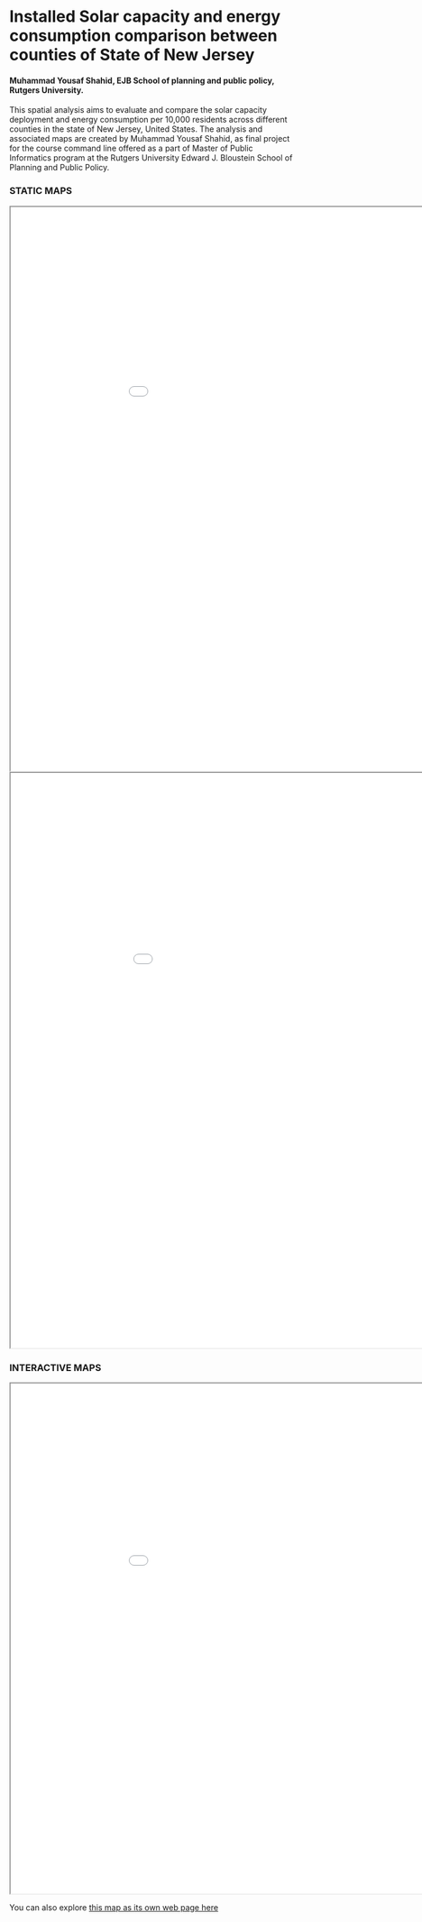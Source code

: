 # Installed Solar capacity and energy consumption comparison between counties of State of New Jersey<br/>
#### Muhammad Yousaf Shahid, EJB School of planning and public policy, Rutgers University.

This spatial analysis aims to evaluate and compare the solar capacity deployment and energy consumption per 10,000 residents across different counties in the state of New Jersey, United States.
The analysis and associated maps are created by Muhammad Yousaf Shahid, as final project for the course command line offered as a part of Master of Public Informatics program at the Rutgers University Edward J. Bloustein School of Planning and Public Policy.

### STATIC MAPS

<iframe src="SOLAR_EC.png" width = "1020" height = "1000"></iframe><br/>

<iframe src="INCOME_SOLAR.png" width = "1035" height = "1020"></iframe><br/>



### INTERACTIVE MAPS

<iframe src="NJ_COMMUNITY_SOLAR.html" width = "1020" height = "905"></iframe><br/>

You can also explore [this map as its own web page here](NJ_COMMUNITY_SOLAR.html)

